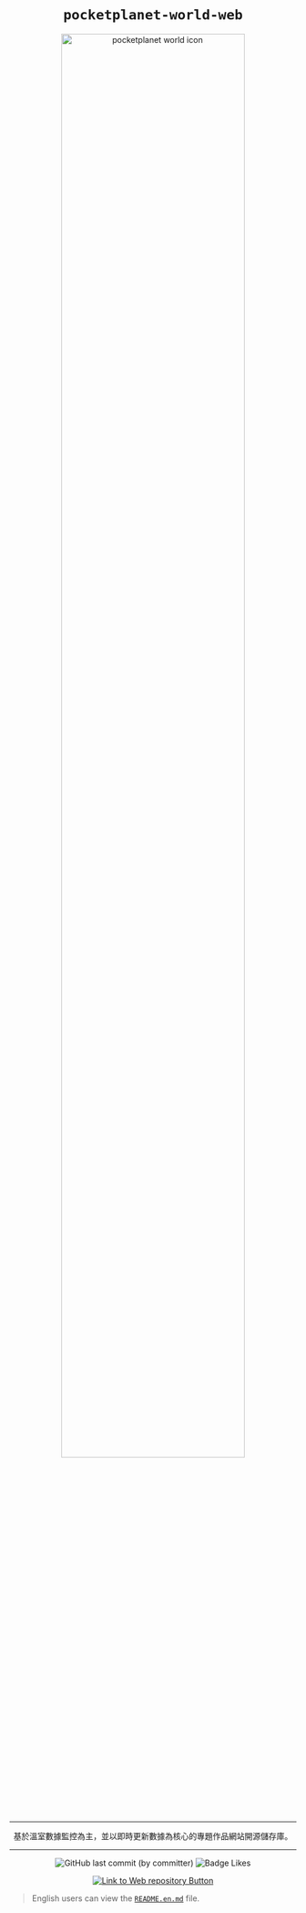 <div align="center">

# `pocketplanet-world-web`

<img src="https://firebasestorage.googleapis.com/v0/b/pocketplanet.appspot.com/o/icon%2Flogo-zh.svg?alt=media&token=53b35a04-a8af-4a96-9ebe-bff68aa4f2e0" alt="pocketplanet world icon" width="80%">

---

基於溫室數據監控為主，並以即時更新數據為核心的專題作品網站開源儲存庫。

---

![GitHub last commit (by committer)](https://img.shields.io/github/last-commit/Raxytw/pocketplanet-world-web.svg?style=for-the-badge&labelColor=34a84d&color=268039) ![Badge Likes](https://img.shields.io/github/stars/Raxytw/pocketplanet-world-web.svg?style=for-the-badge&labelColor=d0ab23&color=b0901e&logoColor=white&logo=Trustpilot)

[![Link to Web repository Button]][Web repository Link]

[Link to Web repository Button]:https://img.shields.io/badge/前往_rasberry_pi_and_Arduino_uno_儲存庫_>-4ba2e9?style=for-the-badge
[Web repository Link]: https://github.com/pocketplanet/micro-world-code

</div>

> English users can view the [`README.en.md`](https://github.com/Raxytw/pocketplanet-world-web/blob/main/README.en.md) file.
